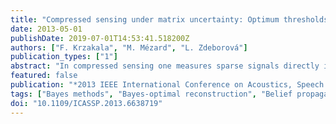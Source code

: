 ```yaml
---
title: "Compressed sensing under matrix uncertainty: Optimum thresholds and robust approximate message passing"
date: 2013-05-01
publishDate: 2019-07-01T14:53:41.518200Z
authors: ["F. Krzakala", "M. Mézard", "L. Zdeborová"]
publication_types: ["1"]
abstract: "In compressed sensing one measures sparse signals directly in a compressed form via a linear transform and then reconstructs the original signal. However, it is often the case that the linear transform itself is known only approximately, a situation called matrix uncertainty, and that the measurement process is noisy. Here we present two contributions to this problem: first, we use the replica method to determine the mean-squared error of the Bayes-optimal reconstruction of sparse signals under matrix uncertainty. Second, we consider a robust variant of the approximate message passing algorithm and demonstrate numerically that in the limit of large systems, this algorithm matches the optimal performance in a large region of parameters."
featured: false
publication: "*2013 IEEE International Conference on Acoustics, Speech and Signal Processing*"
tags: ["Bayes methods", "Bayes-optimal reconstruction", "Belief propagation", "compressed sensing", "Compressed sensing", "linear transform", "matrix uncertainty", "mean square error methods", "mean-squared error determination", "Measurement uncertainty", "message passing", "Message passing", "Noise", "Noise measurement", "Performance analysis", "replica method", "robust approximate message passing alogorithm", "Robustness", "signal reconstruction", "sparse matrices", "sparse signal measurement", "transforms", "Uncertainty"]
doi: "10.1109/ICASSP.2013.6638719"
---
```


